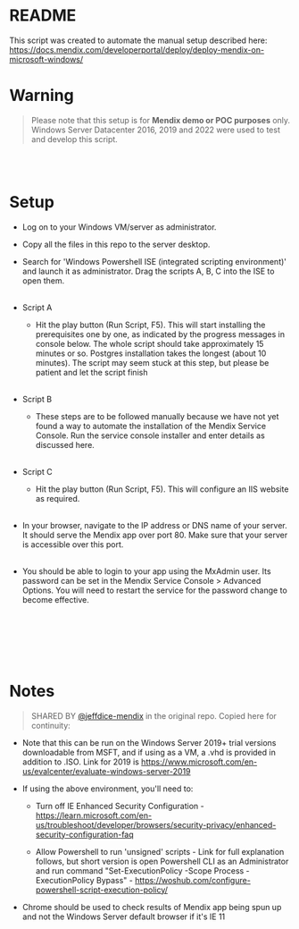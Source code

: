 
# README
This script was created to automate the manual setup described here: 
https://docs.mendix.com/developerportal/deploy/deploy-mendix-on-microsoft-windows/


# Warning 
> Please note that this setup is for **Mendix demo or POC purposes** only. Windows Server Datacenter 2016, 2019 and 2022 were used to test and develop this script.

<br><br>


# Setup

- Log on to your Windows VM/server as administrator.

- Copy all the files in this repo to the server desktop. 

- Search for 'Windows Powershell ISE (integrated scripting environment)' and launch it as administrator. Drag the scripts A, B, C into the ISE to open them. <br><br>


- Script A
    - Hit the play button (Run Script, F5). This will start installing the prerequisites one by one, as indicated by the progress messages in console below. The whole script should take approximately 15 minutes or so. Postgres installation takes the longest (about 10 minutes). The script may seem stuck at this step, but please be patient and let the script finish <br><br>


- Script B
    - These steps are to be followed manually because we have not yet found a way to automate the installation of the Mendix Service Console. Run the service console installer and enter details as discussed here.
    <br><br>


- Script C
    - Hit the play button (Run Script, F5). This will configure an IIS website as required. <br><br>

- In your browser, navigate to the IP address or DNS name of your server. It should serve the Mendix app over port 80. Make sure that your server is accessible over this port.
<br><br>

- You should be able to login to your app using the MxAdmin user. Its password can be set in the Mendix Service Console > Advanced Options. You will need to restart the service for the password change to become effective.<br><br>

<br>
<br>
<br>
<br>


# Notes

> SHARED BY [@jeffdice-mendix](https://github.com/jeffdice-mendix) in the original repo. Copied here for continuity:

* Note that this can be run on the Windows Server 2019+ trial versions downloadable from MSFT, and if using as a VM, a .vhd is provided in addition to .ISO. Link for 2019 is https://www.microsoft.com/en-us/evalcenter/evaluate-windows-server-2019

- If using the above environment, you'll need to:

    - Turn off IE Enhanced Security Configuration - https://learn.microsoft.com/en-us/troubleshoot/developer/browsers/security-privacy/enhanced-security-configuration-faq

    - Allow Powershell to run 'unsigned' scripts - Link for full explanation follows, but short version is open Powershell CLI as an Administrator and run command "Set-ExecutionPolicy -Scope Process -ExecutionPolicy Bypass" - https://woshub.com/configure-powershell-script-execution-policy/


- Chrome should be used to check results of Mendix app being spun up and not the Windows Server default browser if it's IE 11